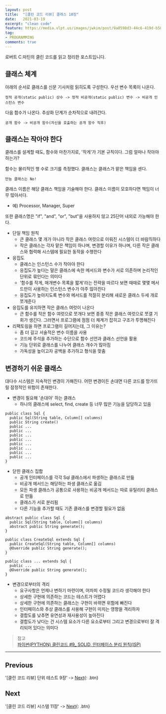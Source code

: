 ```yaml
---
layout: post
title:  "[클린 코드 리뷰] 클래스 10장"
date:   2021-03-19
excerpt: "clean code"
feature: https://media.vlpt.us/images/jwkim/post/9a8598d3-44c6-419d-b509-069370dd5c7e/%EA%B7%B8%EB%A6%BC3.png
tag:
- PROGRAMMING
comments: true
---
```


로버트 C.마틴의 클린 코드를 읽고 정리한 포스트입니다.

## 클래스 체계
아래의 순서로 클래스를 신문 기사처럼 읽히도록 구성한다.
우선 변수 목록이 나온다.

`정적 공개(static public) 상수 -> 정적 비공개(static public) 변수 -> 비공개 인스턴스 변수`

다음 함수가 나온다. 추상화 단계가 순차적으로 내려간다.

`공개 함수 -> 비공개 함수(자신을 호출하는 공개 함수 직후)`

## 클래스는 작아야 한다
클래스를 설계할 때도, 함수와 마찬가지로, '작게'가 기본 규칙이다. 그럼 얼마나 작아야 하는가?

함수는 물리적인 행 수로 크기를 측정했다. 클래스는 클래스가 맡은 책임을 센다.

`만능 클래스는 No!`

클래스 이름은 해당 클래스 책임을 기술해야 한다. 클래스 이름이 모호하다면 책임이 너무 많아서다.
* 예) Processor, Manager, Super

또한 클래스명은 "if", "and", "or", "but"을 사용하지 않고 25단어 내외로 가능해야 한다.

* 단일 책임 원칙
  * 큰 클래스 몇 개가 아니라 작은 클래스 여럿으로 이뤄진 시스템이 더 바람직하다
  * 작은 클래스는 각자 맡은 책임이 하나며, 변경할 이유가 하나며, 다른 작은 클래스와 협력해 시스템에 필요한 동작을 수행한다
* 응집도
  * 클래스는 인스턴스 수가 작아야 한다
  * 응집도가 높다는 말은 클래스에 속한 메서드와 변수가 서로 의존하며 논리적인 단위로 묶인다는 의미다
  * '함수를 작게, 매개변수 목록을 짧게'라는 전략을 따르다 보면 때때로 몇몇 메서드만이 사용하는 인스턴스 변수가 아주 많아진다
  * 응집도가 높아지도록 변수와 메서드를 적절히 분리해 새로운 클래스 두세 개로 쪼개준다
* 응집도를 유지하면 작은 클래스 여럿이 나온다
  * 큰 함수를 작은 함수 여럿으로 쪼개다 보면 종종 작은 클래스 여럿으로 쪼갤 기회가 생긴다. 그러면서 프로그램에 점점 더 체계가 잡히고 구조가 투명해진다
* 리팩토링을 하면 프로그램이 길어지는데, 그 이유는?
  * 좀 더 길고 서술적은 변수 이름을 사용
  * 코드에 주석을 추가하는 수단으로 함수 선언과 클래스 선언을 활용
  * 기능 단위로 클래스를 나누어 클래스 개수가 많아짐
  * 가독성을 높이고자 공백을 추가하고 형식을 맞춤

## 변경하기 쉬운 클래스
대다수 시스템은 지속적인 변경이 가해진다. 어떤 변경이든 손대면 다른 코드를 망가뜨릴 잠정적인 위험이 존재한다.

* 변경이 필요해 '손대야' 하는 클래스
  * 하나의 클래스에 select, find, create 등 너무 많은 기능을 담당하고 있음

```
public class Sql {
  public Sql(String table, Column[] columns)
  public String create()
  public ...
  public ...
  public ...
  public ...
  public ...
  public ...
  public ...
  public ...
}
```

* 닫힌 클래스 집합
  * 공개 인터페이스를 각각 Sql 클래스에서 파생하는 클래스로 만듦
  * 비공개 메서드는 해당하는 파생 클래스로 옮김
  * 모든 파생 클래스가 공통으로 사용하는 비공개 메서드는 따로 유틸리티 클래스로 만듦
  * 클래스가 서로 분리됨
  * 다른 기능을 추가할 때도 기존 클래스를 변경할 필요가 없음

```
abstract public class Sql {
  public Sql(String table, Column[] columns)
  abstract public String generate();
}

public class CreateSql extends Sql {
  public CreateSql(String table, Column[] columns)
  @Override public String generate();
}

public class ... extends Sql {
  public ...
  @Override public String generate();
}
```

* 변경으로부터의 격리
  * 요구사항은 언제나 변하기 마련이며, 어차피 수정될 코드라 생각해야 한다
  * 상세한 구현에 의존하는 코드는 테스트가 어렵다
  * 상세한 구현에 의존하는 클래스는 구현이 바뀌면 위험에 빠진다
  * 인터페이스와 추상 클래스를 사용해 구현이 미치는 영향을 격리하자
  * 결합도를 낮추면 유연성과 재사용성이 높아진다
  * 결합도가 낮다는 건 시스템 요소가 다른 요소로부터 그리고 변경으로부터 잘 격리되어 있다는 의미다


> 참고  
[파이썬(PYTHON) 클린코드 #9_ SOLID, 인터페이스 분리 원칙(ISP)](https://doorbw.tistory.com/239)




---


## Previous
'[클린 코드 리뷰] 단위 테스트 9장' -> [Next](https://akfmdl.github.io//programming_clean_code_9/){: .btn}

## Next
'[클린 코드 리뷰] 시스템 11장' -> [Next](https://akfmdl.github.io//programming_clean_code_11/){: .btn}